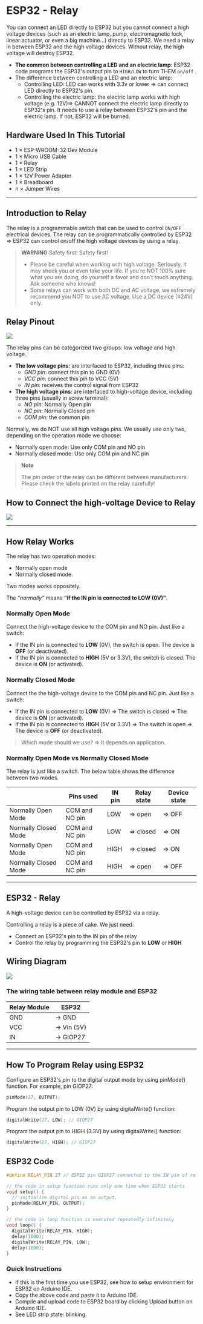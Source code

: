 # ESP32 - Relay

You can connect an LED directly to ESP32 but you cannot connect a high voltage devices (such as an electric lamp, pump, electromagnetic lock, linear actuator, or even a big machine...) directly to ESP32. We need a relay in between ESP32 and the high voltage devices. Without relay, the high voltage will destroy ESP32.

  * **The common between controlling a LED and an electric lamp**: ESP32 code programs the ESP32's output pin to `HIGH/LOW` to turn THEM `on/off` .
  * The difference between controlling a LED and an electric lamp:
    * Controlling LED: LED can works with 3.3v or lower ⇒ can connect LED directly to ESP32's pin.
    * Controlling the electric lamp: the electric lamp works with high voltage (e.g. 12V)⇒ CANNOT connect the electric lamp directly to ESP32's pin. It needs to use a relay between ESP32's pin and the electric lamp. If not, ESP32 will be burned.

## Hardware Used In This Tutorial

  * 1	×	ESP-WROOM-32 Dev Module	
  * 1	×	Micro USB Cable	
  * 1	×	Relay	
  * 1	×	LED Strip	
  * 1	×	12V Power Adapter	
  * 1	×	Breadboard	
  * n	×	Jumper Wires

---

## Introduction to Relay

The relay is a programmable switch that can be used to control `ON/OFF` electrical devices. The relay can be programmatically controlled by ESP32 ⇒ ESP32 can control on/off the high voltage devices by using a relay.

  > **WARNING**
  > Safety first! Safety first!
  >   * Please be careful when working with high voltage. Seriously, it may shock you or even take your life. If you’re NOT 100% sure what you are doing, do yourself a favor and don’t touch anything. Ask someone who knows!
  >   * Some relays can work with both DC and AC voltage, we extremely recommend you NOT to use AC voltage. Use a DC device (≤24V) only.

## Relay Pinout

![](figs/fig_1_1.jpg)

The relay pins can be categorized two groups: low voltage and high voltage.

  * **The low voltage pins**: are interfaced to ESP32, including three pins:
    * *GND pin*: connect this pin to GND (0V)
    * *VCC pin*: connect this pin to VCC (5V)
    * *IN pin*: receives the control signal from ESP32
  * **The high voltage pins**: are interfaced to high-voltage device, including three pins (usually in screw terminal):
    * *NO pin*: Normally Open pin
    * *NC pin*: Normally Closed pin
    * *COM pin*: the common pin

Normally, we do NOT use all high voltage pins. We usually use only two, depending on the operation mode we choose:

  * Normally open mode: Use only COM pin and NO pin
  * Normally closed mode: Use only COM pin and NC pin

  > **Note**
  >
  > The pin order of the relay can be different between manufacturers. Please check the labels printed on the relay carefully!

## How to Connect the high-voltage Device to Relay

![](figs/fig_1_2.jpg)

---

## How Relay Works

The relay has two operation modes:

  * Normally open mode
  * Normally closed mode.

Two modes works oppositely.

The *“normally”* means **“if the IN pin is connected to LOW (0V)”**.


### Normally Open Mode

Connect the high-voltage device to the COM pin and NO pin. Just like a switch:

  * If the IN pin is connected to **LOW** (0V), the switch is open. The device is **OFF** (or deactivated).
  * If the IN pin is connected to **HIGH** (5V or 3.3V), the switch is closed. The device is **ON** (or activated).
 
### Normally Closed Mode

Connect the the high-voltage device to the COM pin and NC pin. Just like a switch:

  * If the IN pin is connected to **LOW** (0V) ⇒ The switch is closed ⇒ The device is **ON** (or activated).
  * If the IN pin is connected to **HIGH** (5V or 3.3V) ⇒ The switch is open ⇒ The device is **OFF** (or deactivated).

  > Which mode should we use?
  > ⇒ It depends on application.

### Normally Open Mode vs Normally Closed Mode

The relay is just like a switch. The below table shows the difference between two modes.

|                      | Pins used      | IN pin | Relay state | Device state |
|----------------------|----------------|--------|-------------|--------------|
| Normally Open Mode   | COM and NO pin | LOW    | ⇒ open      | ⇒  OFF       |
| Normally Closed Mode | COM and NC pin | LOW    | ⇒ closed    | ⇒  ON        |
| Normally Open Mode   | COM and NO pin | HIGH   | ⇒ closed    | ⇒  ON        |
| Normally Closed Mode | COM and NC pin | HIGH   | ⇒ open      | ⇒  OFF       |

---

## ESP32 - Relay

A high-voltage device can be controlled by ESP32 via a relay.

Controlling a relay is a piece of cake. We just need:

  * Connect an ESP32's pin to the IN pin of the relay
  * Control the relay by programming the ESP32's pin to **LOW** or **HIGH**

## Wiring Diagram

![](figs/fig_1_4.jpg)

### The wiring table between relay module and ESP32

| Relay Module | ESP32      |
|--------------|------------|
| GND          | →  GND     |
| VCC          | → Vin (5V) |
| IN           | → GIOP27   |

---

## How To Program Relay using ESP32

Configure an ESP32's pin to the digital output mode by using pinMode() function. For example, pin GIOP27:

```c++
pinMode(27, OUTPUT);
```

Program the output pin to LOW (0V) by using digitalWrite() function:

```c++
digitalWrite(27, LOW); // GIOP27
```

Program the output pin to HIGH (3.3V) by using digitalWrite() function:

```c++
digitalWrite(27, HIGH); // GIOP27
```

## ESP32 Code

```c++
#define RELAY_PIN 27 // ESP32 pin GIOP27 connected to the IN pin of relay

// the code in setup function runs only one time when ESP32 starts
void setup() {
  // initialize digital pin as an output.
  pinMode(RELAY_PIN, OUTPUT);
}

// the code in loop function is executed repeatedly infinitely
void loop() {
  digitalWrite(RELAY_PIN, HIGH);
  delay(1000);
  digitalWrite(RELAY_PIN, LOW);
  delay(1000);
}

```

### Quick Instructions

  * If this is the first time you use ESP32, see how to setup environment for ESP32 on Arduino IDE.
  * Copy the above code and paste it to Arduino IDE.
  * Compile and upload code to ESP32 board by clicking Upload button on Arduino IDE.
  * See LED strip state: blinking.
